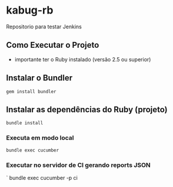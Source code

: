 # kabug-rb
Repositorio para testar Jenkins

## Como Executar o Projeto
* importante ter o Ruby instalado (versão 2.5 ou superior)

## Instalar o Bundler
`
gem install bundler
`

## Instalar as dependências do Ruby (projeto)
`
bundle install
`
### Executa em modo local
`
bundle exec cucumber
`

### Executar no servidor de CI gerando reports JSON
`
bundle exec cucumber -p ci
